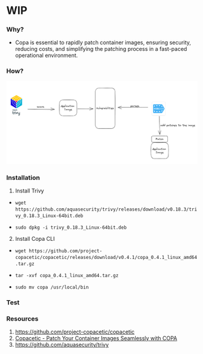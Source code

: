 # WIP

### Why?

- Copa is essential to rapidly patch container images, ensuring security, reducing costs, and simplifying the patching process in a fast-paced operational environment.

### How?

![Copacetic](copacetic-how.png)

### Installation

1. Install Trivy

- ```wget https://github.com/aquasecurity/trivy/releases/download/v0.18.3/trivy_0.18.3_Linux-64bit.deb```

- ```sudo dpkg -i trivy_0.18.3_Linux-64bit.deb```

2. Install Copa CLI

- ```wget https://github.com/project-copacetic/copacetic/releases/download/v0.4.1/copa_0.4.1_linux_amd64.tar.gz```

- ```tar -xvf copa_0.4.1_linux_amd64.tar.gz```

- ```sudo mv copa /usr/local/bin```

### Test



### Resources
1. https://github.com/project-copacetic/copacetic
2. [Copacetic - Patch Your Container Images Seamlessly with COPA](https://www.youtube.com/watch?v=kDkBHV-V_3s)
3. https://github.com/aquasecurity/trivy
